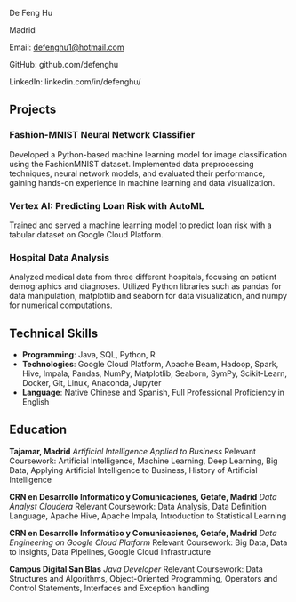 De Feng Hu

Madrid

Email: defenghu1@hotmail.com

GitHub: github.com/defenghu

LinkedIn: linkedin.com/in/defenghu/


## Projects

### Fashion-MNIST Neural Network Classifier
Developed a Python-based machine learning model for image classification using the FashionMNIST dataset. Implemented data preprocessing techniques, neural network models, and evaluated their performance, gaining hands-on experience in machine learning and data visualization.

### Vertex AI: Predicting Loan Risk with AutoML
Trained and served a machine learning model to predict loan risk with a tabular dataset on Google Cloud Platform.

### Hospital Data Analysis
Analyzed medical data from three different hospitals, focusing on patient demographics and diagnoses. Utilized Python libraries such as pandas for data manipulation, matplotlib and seaborn for data visualization, and numpy for numerical computations.

## Technical Skills
- **Programming**: Java, SQL, Python, R
- **Technologies**: Google Cloud Platform, Apache Beam, Hadoop, Spark, Hive, Impala, Pandas, NumPy,  Matplotlib, Seaborn, SymPy, Scikit-Learn, Docker, Git, Linux, Anaconda, Jupyter
- **Language**: Native Chinese and Spanish, Full Professional Proficiency in English

## Education

**Tajamar, Madrid**
*Artificial Intelligence Applied to Business*
Relevant Coursework: Artificial Intelligence, Machine Learning, Deep Learning, Big Data, Applying Artificial Intelligence to Business, History of Artificial Intelligence

**CRN en Desarrollo Informático y Comunicaciones, Getafe, Madrid**
*Data Analyst Cloudera*
Relevant Coursework: Data Analysis, Data Definition Language, Apache Hive, Apache Impala, Introduction to Statistical Learning

 **CRN en Desarrollo Informático y Comunicaciones, Getafe, Madrid**
*Data Engineering on Google Cloud Platform*
Relevant Coursework: Big Data, Data to Insights, Data Pipelines, Google Cloud Infrastructure

**Campus Digital San Blas**
*Java Developer*
Relevant Coursework: Data Structures and Algorithms, Object-Oriented Programming, Operators and Control Statements, Interfaces and Exception handling

